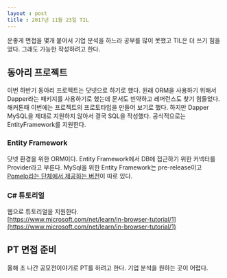 ```yaml
---
layout : post
title : 2017년 11월 23일 TIL
---
```

운좋게 면접을 몇개 붙어서 기업 분석을 하느라 공부를 많이 못했고 TIL은 더 쓰기 힘을었다. 그래도 가능한 작성하려고 한다. 

## 동아리 프로젝트
이번 하반기 동아리 프로젝트는 닷넷으로 하기로 했다. 원래 ORM을 사용하기 위해서 Dapper라는 패키지를 사용하기로 했는데 문서도 빈약하고 레퍼런스도 찾기 힘들었다. 해커톤때 이번에는 프로젝트의 프로토타입을 만들어 보기로 했다. 하지만 Dapper MySQL을 제대로 지원하지 않아서 결국 SQL을 작성했다. 공식적으로는 EntityFramework를 지원한다.

### Entity Framework
닷넷 환경을 위한 ORM이다. Entity Framework에서 DB에 접근하기 위한 커넥터를 Provider라고 부른다.
MySql을 위한 Entity Framework는 pre-release이고 [Pomelo라는 단체에서 제공하는 버전](https://docs.microsoft.com/en-us/ef/core/providers/pomelo/)이 따로 있다.

### C# 튜토리얼
웹으로 튜토리얼을 지원한다.   
[https://www.microsoft.com/net/learn/in-browser-tutorial/1](https://www.microsoft.com/net/learn/in-browser-tutorial/1)

## PT 면접 준비
올해 초 나간 공모전이야기로 PT를 하려고 한다. 기업 분석을 원하는 곳이 어렵다.